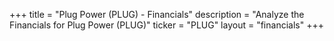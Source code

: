 +++
title = "Plug Power (PLUG) - Financials"
description = "Analyze the Financials for Plug Power (PLUG)"
ticker = "PLUG"
layout = "financials"
+++

